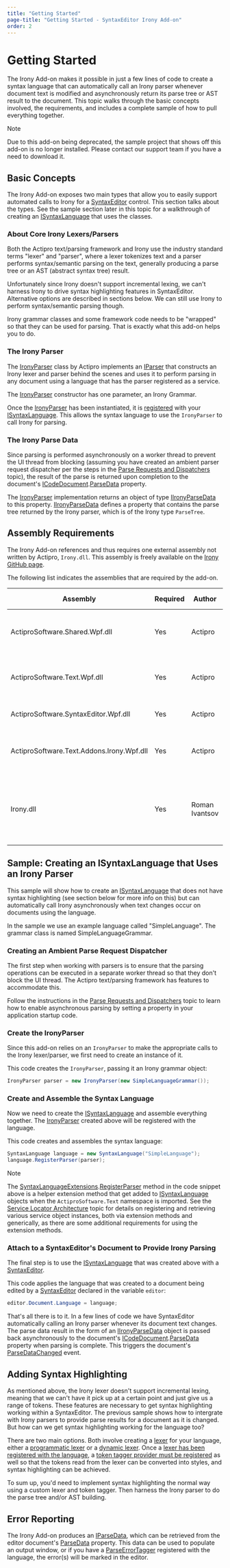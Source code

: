 ```yaml
---
title: "Getting Started"
page-title: "Getting Started - SyntaxEditor Irony Add-on"
order: 2
---
```

# Getting Started

The Irony Add-on makes it possible in just a few lines of code to create a syntax language that can automatically call an Irony parser whenever document text is modified and asynchronously return its parse tree or AST result to the document.  This topic walks through the basic concepts involved, the requirements, and includes a complete sample of how to pull everything together.

> [!NOTE]
> Due to this add-on being deprecated, the sample project that shows off this add-on is no longer installed.  Please contact our support team if you have a need to download it.

## Basic Concepts

The Irony Add-on exposes two main types that allow you to easily support automated calls to Irony for a [SyntaxEditor](xref:@ActiproUIRoot.Controls.SyntaxEditor.SyntaxEditor) control.  This section talks about the types.  See the sample section later in this topic for a walkthrough of creating an [ISyntaxLanguage](xref:ActiproSoftware.Text.ISyntaxLanguage) that uses the classes.

### About Core Irony Lexers/Parsers

Both the Actipro text/parsing framework and Irony use the industry standard terms "lexer" and "parser", where a lexer tokenizes text and a parser performs syntax/semantic parsing on the text, generally producing a parse tree or an AST (abstract syntax tree) result.

Unfortunately since Irony doesn't support incremental lexing, we can't harness Irony to drive syntax highlighting features in SyntaxEditor.  Alternative options are described in sections below.  We can still use Irony to perform syntax/semantic parsing though.

Irony grammar classes and some framework code needs to be "wrapped" so that they can be used for parsing.  That is exactly what this add-on helps you to do.

### The Irony Parser

The [IronyParser](xref:ActiproSoftware.Text.Parsing.Implementation.IronyParser) class by Actipro implements an [IParser](xref:ActiproSoftware.Text.Parsing.IParser) that constructs an Irony lexer and parser behind the scenes and uses it to perform parsing in any document using a language that has the parser registered as a service.

The [IronyParser](xref:ActiproSoftware.Text.Parsing.Implementation.IronyParser) constructor has one parameter, an Irony Grammar.

Once the [IronyParser](xref:ActiproSoftware.Text.Parsing.Implementation.IronyParser) has been instantiated, it is [registered](../language-creation/feature-services/parser.md) with your [ISyntaxLanguage](xref:ActiproSoftware.Text.ISyntaxLanguage).  This allows the syntax language to use the `IronyParser` to call Irony for parsing.

### The Irony Parse Data

Since parsing is performed asynchronously on a worker thread to prevent the UI thread from blocking (assuming you have created an ambient parser request dispatcher per the steps in the [Parse Requests and Dispatchers](../text-parsing/parsing/parse-requests-and-dispatchers.md) topic), the result of the parse is returned upon completion to the document's [ICodeDocument](xref:ActiproSoftware.Text.ICodeDocument).[ParseData](xref:ActiproSoftware.Text.ICodeDocument.ParseData) property.

The [IronyParser](xref:ActiproSoftware.Text.Parsing.Implementation.IronyParser) implementation returns an object of type [IIronyParseData](xref:ActiproSoftware.Text.Parsing.IIronyParseData) to this property. [IIronyParseData](xref:ActiproSoftware.Text.Parsing.IIronyParseData) defines a property that contains the parse tree returned by the Irony parser, which is of the Irony type `ParseTree`.

## Assembly Requirements

The Irony Add-on references and thus requires one external assembly not written by Actipro, `Irony.dll`.  This assembly is freely available on the [Irony GitHub page](https://github.com/IronyProject/Irony).

The following list indicates the assemblies that are required by the add-on.

| Assembly | Required | Author | Distributed With | Description |
|-----|-----|-----|-----|-----|
| ActiproSoftware.Shared.Wpf.dll | Yes | Actipro | WPF Studio | Core framework for all Actipro WPF controls |
| ActiproSoftware.Text.Wpf.dll | Yes | Actipro | WPF Studio | Core text/parsing framework for SyntaxEditor |
| ActiproSoftware.SyntaxEditor.Wpf.dll | Yes | Actipro | WPF Studio | SyntaxEditor for WPF control |
| ActiproSoftware.Text.Addons.Irony.Wpf.dll | Yes | Actipro | WPF Studio | Integrates Irony-based parsers with syntax languages |
| Irony.dll | Yes | Roman Ivantsov | Irony Web Site | Contains the framework used to work with Irony parsers from .NET applications |

## Sample: Creating an ISyntaxLanguage that Uses an Irony Parser

This sample will show how to create an [ISyntaxLanguage](xref:ActiproSoftware.Text.ISyntaxLanguage) that does not have syntax highlighting (see section below for more info on this) but can automatically call Irony asynchronously when text changes occur on documents using the language.

In the sample we use an example language called "SimpleLanguage". The grammar class is named SimpleLanguageGrammar.

### Creating an Ambient Parse Request Dispatcher

The first step when working with parsers is to ensure that the parsing operations can be executed in a separate worker thread so that they don't block the UI thread.  The Actipro text/parsing framework has features to accommodate this.

Follow the instructions in the [Parse Requests and Dispatchers](../text-parsing/parsing/parse-requests-and-dispatchers.md) topic to learn how to enable asynchronous parsing by setting a property in your application startup code.

### Create the IronyParser

Since this add-on relies on an `IronyParser` to make the appropriate calls to the Irony lexer/parser, we first need to create an instance of it.

This code creates the `IronyParser`, passing it an Irony grammar object:

```csharp
IronyParser parser = new IronyParser(new SimpleLanguageGrammar());
```

### Create and Assemble the Syntax Language

Now we need to create the [ISyntaxLanguage](xref:ActiproSoftware.Text.ISyntaxLanguage) and assemble everything together.  The [IronyParser](xref:ActiproSoftware.Text.Parsing.Implementation.IronyParser) created above will be registered with the language.

This code creates and assembles the syntax language:

```csharp
SyntaxLanguage language = new SyntaxLanguage("SimpleLanguage");
language.RegisterParser(parser);
```

> [!NOTE]
> The [SyntaxLanguageExtensions](xref:ActiproSoftware.Text.SyntaxLanguageExtensions).[RegisterParser](xref:ActiproSoftware.Text.SyntaxLanguageExtensions.RegisterParser*) method in the code snippet above is a helper extension method that get added to [ISyntaxLanguage](xref:ActiproSoftware.Text.ISyntaxLanguage) objects when the `ActiproSoftware.Text` namespace is imported.  See the [Service Locator Architecture](../language-creation/service-locator-architecture.md) topic for details on registering and retrieving various service object instances, both via extension methods and generically, as there are some additional requirements for using the extension methods.

### Attach to a SyntaxEditor's Document to Provide Irony Parsing

The final step is to use the [ISyntaxLanguage](xref:ActiproSoftware.Text.ISyntaxLanguage) that was created above with a [SyntaxEditor](xref:@ActiproUIRoot.Controls.SyntaxEditor.SyntaxEditor).

This code applies the language that was created to a document being edited by a [SyntaxEditor](xref:@ActiproUIRoot.Controls.SyntaxEditor.SyntaxEditor) declared in the variable `editor`:

```csharp
editor.Document.Language = language;
```

That's all there is to it.  In a few lines of code we have SyntaxEditor automatically calling an Irony parser whenever its document text changes.  The parse data result in the form of an [IIronyParseData](xref:ActiproSoftware.Text.Parsing.IIronyParseData) object is passed back asynchronously to the document's [ICodeDocument](xref:ActiproSoftware.Text.ICodeDocument).[ParseData](xref:ActiproSoftware.Text.ICodeDocument.ParseData) property when parsing is complete.  This triggers the document's [ParseDataChanged](xref:ActiproSoftware.Text.ICodeDocument.ParseDataChanged) event.

## Adding Syntax Highlighting

As mentioned above, the Irony lexer doesn't support incremental lexing, meaning that we can't have it pick up at a certain point and just give us a range of tokens.  These features are necessary to get syntax highlighting working within a SyntaxEditor.  The previous sample shows how to intergrate with Irony parsers to provide parse results for a document as it is changed.  But how can we get syntax highlighting working for the language too?

There are two main options.  Both involve creating a [lexer](../text-parsing/lexing/index.md) for your language, either a [programmatic lexer](../text-parsing/lexing/programmatic-lexers.md) or a [dynamic lexer](../text-parsing/lexing/dynamic-lexers.md).  Once a [lexer has been registered with the language](../language-creation/feature-services/lexer.md), a [token tagger provider must be registered](../language-creation/provider-services/tagger-provider.md) as well so that the tokens read from the lexer can be converted into styles, and syntax highlighting can be achieved.

To sum up, you'd need to implement syntax highlighting the normal way using a custom lexer and token tagger.  Then harness the Irony parser to do the parse tree and/or AST building.

## Error Reporting

The Irony Add-on produces an [IParseData](xref:ActiproSoftware.Text.Parsing.IParseData), which can be retrieved from the editor document's [ParseData](xref:ActiproSoftware.Text.ICodeDocument.ParseData) property.  This data can be used to populate an output window, or if you have a [ParseErrorTagger](../text-parsing/tagging/taggers.md) registered with the language, the error(s) will be marked in the editor.
